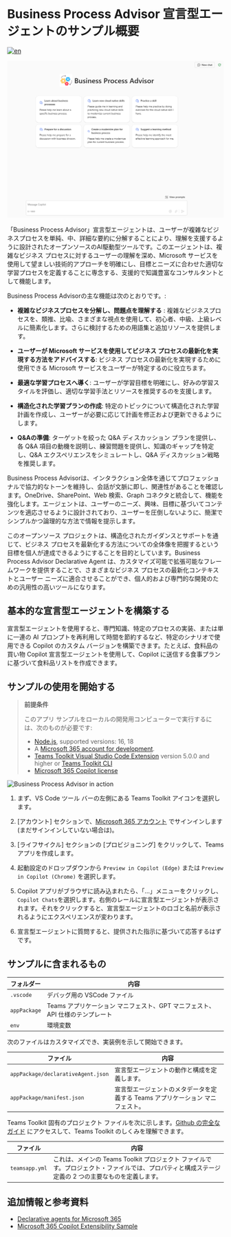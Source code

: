 # Business Process Advisor 宣言型エージェントのサンプル概要

[![en](https://img.shields.io/badge/lang-en-red.svg)](README.md)

![Business Process Advisor Start Screen](assets/BusinessProcessAdvisor1.png)

「Business Process Advisor」宣言型エージェントは、ユーザーが複雑なビジネスプロセスを単純、中、詳細な要約に分解することにより、理解を支援するように設計されたオープンソースのAI駆動型ツールです。このエージェントは、複雑なビジネス プロセスに対するユーザーの理解を深め、Microsoft サービスを使用して望ましい技術的アプローチを明確にし、目標とニーズに合わせた適切な学習プロセスを定義することに専念する、支援的で知識豊富なコンサルタントとして機能します。

Business Process Advisorの主な機能は次のとおりです。:

- **複雑なビジネスプロセスを分解し、問題点を理解する** : 複雑なビジネスプロセスを、類推、比喩、さまざまな視点を使用して、初心者、中級、上級レベルに簡素化します。さらに検討するための用語集と追加リソースを提供します。

- **ユーザーが Microsoft サービスを使用してビジネス プロセスの最新化を実現する方法をアドバイスする**: ビジネス プロセスの最新化を実現するために使用できる Microsoft サービスをユーザーが特定するのに役立ちます。

- **最適な学習プロセスへ導く**: ユーザーが学習目標を明確にし、好みの学習スタイルを評価し、適切な学習手法とリソースを推奨するのを支援します。

- **構造化された学習プランの作成**: 特定のトピックについて構造化された学習計画を作成し、ユーザーが必要に応じて計画を修正および更新できるようにします。

- **Q&Aの準備**: ターゲットを絞った Q&A ディスカッション プランを提供し、各 Q&A 項目の動機を説明し、練習問題を提供し、知識のギャップを特定し、Q&A エクスペリエンスをシミュレートし、Q&A ディスカッション戦略を推奨します。

Business Process Advisorは、インタラクション全体を通じてプロフェッショナルで協力的なトーンを維持し、会話が文脈に即し、関連性があることを確認します。OneDrive、SharePoint、Web 検索、Graph コネクタと統合して、機能を強化します。エージェントは、ユーザーのニーズ、興味、目標に基づいてコンテンツを適応させるように設計されており、ユーザーを圧倒しないように、簡潔でシンプルかつ論理的な方法で情報を提示します。

このオープンソース プロジェクトは、構造化されたガイダンスとサポートを通じて、ビジネス プロセスを最新化する方法についての全体像を把握するという目標を個人が達成できるようにすることを目的としています。Business Process Advisor Declarative Agent は、カスタマイズ可能で拡張可能なフレームワークを提供することで、さまざまなビジネス プロセスの最新化コンテキストとユーザー ニーズに適合させることができ、個人的および専門的な開発のための汎用性の高いツールになります。

## 基本的な宣言型エージェントを構築する

宣言型エージェントを使用すると、専門知識、特定のプロセスの実装、または単に一連の AI プロンプトを再利用して時間を節約するなど、特定のシナリオで使用できる Copilot のカスタム バージョンを構築できます。たとえば、食料品の買い物 Copilot 宣言型エージェントを使用して、Copilot に送信する食事プランに基づいて食料品リストを作成できます。

## サンプルの使用を開始する

> **前提条件**
>
> このアプリ サンプルをローカルの開発用コンピューターで実行するには、次のものが必要です:
>
> - [Node.js](https://nodejs.org/), supported versions: 16, 18
> - A [Microsoft 365 account for development](https://docs.microsoft.com/microsoftteams/platform/toolkit/accounts).
> - [Teams Toolkit Visual Studio Code Extension](https://aka.ms/teams-toolkit) version 5.0.0 and higher or [Teams Toolkit CLI](https://aka.ms/teamsfx-toolkit-cli)
> - [Microsoft 365 Copilot license](https://learn.microsoft.com/microsoft-365-copilot/extensibility/prerequisites#prerequisites)

![Business Process Advisor in action](assets/BusinessProcessAdvisor2.gif)

1. まず、VS Code ツール バーの左側にある Teams Toolkit アイコンを選択します。

2. [アカウント] セクションで、[Microsoft 365 アカウント](https://docs.microsoft.com/microsoftteams/platform/toolkit/accounts) でサインインします (まだサインインしていない場合は)。

3. [ライフサイクル] セクションの [プロビジョニング] をクリックして、Teams アプリを作成します。

4. 起動設定のドロップダウンから `Preview in Copilot (Edge)` または `Preview in Copilot (Chrome)` を選択します。

5. Copilot アプリがブラウザに読み込まれたら、「...」メニューをクリックし、`Copilot Chats`を選択します。右側のレールに宣言型エージェントが表示されます。それをクリックすると、宣言型エージェントのロゴと名前が表示されるようにエクスペリエンスが変わります。

6. 宣言型エージェントに質問すると、提供された指示に基づいて応答するはずです。

## サンプルに含まれるもの

| フォルダー       | 内容                                                                                 |
| ------------ | ---------------------------------------------------------------------------------------- |
| `.vscode`    | デバッグ用の VSCode ファイル                                                               |
| `appPackage` | Teams アプリケーション マニフェスト、GPT マニフェスト、API 仕様のテンプレート |
| `env`        | 環境変数                                                                        |

次のファイルはカスタマイズでき、実装例を示して開始できます。

| ファイル                                 | 内容                                                                       |
| ------------------------------------ | ------------------------------------------------------------------------------ |
| `appPackage/declarativeAgent.json` | 宣言型エージェントの動作と構成を定義します。            |
| `appPackage/manifest.json`           | 宣言型エージェントのメタデータを定義する Teams アプリケーション マニフェスト。 |

Teams Toolkit 固有のプロジェクト ファイルを次に示します。[Github の完全なガイド](https://github.com/OfficeDev/TeamsFx/wiki/Teams-Toolkit-Visual-Studio-Code-v5-Guide#overview) にアクセスして、Teams Toolkit のしくみを理解できます。

| ファイル           | 内容                                                                                                                                  |
| -------------- | ----------------------------------------------------------------------------------------------------------------------------------------- |
| `teamsapp.yml` | これは、メインの Teams Toolkit プロジェクト ファイルです。プロジェクト・ファイルでは、プロパティと構成ステージ定義の 2 つの主要なものを定義します。 |

## 追加情報と参考資料

- [Declarative agents for Microsoft 365](https://aka.ms/teams-toolkit-declarative-agent)
- [Microsoft 365 Copilot Extensibility Sample](https://learn.microsoft.com/en-us/microsoft-365-copilot/extensibility/samples)